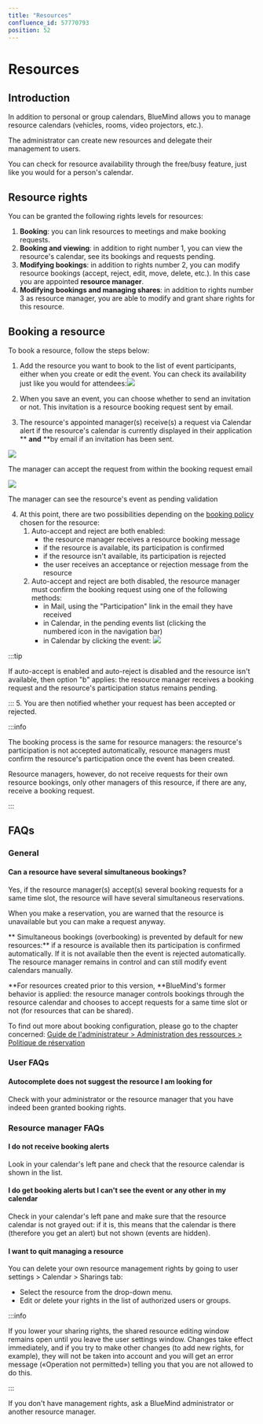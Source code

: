 ```yaml
---
title: "Resources"
confluence_id: 57770793
position: 52
---
```

# Resources


## Introduction

In addition to personal or group calendars, BlueMind allows you to manage resource calendars (vehicles, rooms, video projectors, etc.).

The administrator can create new resources and delegate their management to users.

You can check for resource availability through the free/busy feature, just like you would for a person's calendar.


## Resource rights

You can be granted the following rights levels for resources:

1. **Booking**: you can link resources to meetings and make booking requests.  
2. **Booking and viewing**: in addition to right number 1, you can view the resource's calendar, see its bookings and requests pending. 
3. **Modifying bookings**: in addition to rights number 2, you can modify resource bookings (accept, reject, edit, move, delete, etc.). In this case you are appointed **resource manager**.
4. **Modifying bookings and managing shares**: in addition to rights number 3 as resource manager, you are able to modify and grant share rights for this resource.


## Booking a resource 

To book a resource, follow the steps below:

1. Add the resource you want to book to the list of event participants, either when you create or edit the event. You can check its availability just like you would for attendees:![](../attachments/57770793/57770800.png)

2. When you save an event, you can choose whether to send an invitation or not. This invitation is a resource booking request sent by email.
3. The resource's appointed manager(s) receive(s) a request via Calendar alert if the resource's calendar is currently displayed in their application ** **and** **by email if an invitation has been sent.


![](../attachments/57770793/57770798.png)

The manager can accept the request from within the booking request email


![](../attachments/57770793/57770796.png)

The manager can see the resource's event as pending validation


4. At this point, there are two possibilities depending on the [booking policy](/Guide_de_l_administrateur/Gestion_des_entités/Ressources/) chosen for the resource:
    1. Auto-accept and reject are both enabled:
        - the resource manager receives a resource booking message
        - if the resource is available, its participation is confirmed
        - if the resource isn't available, its participation is rejected
        - the user receives an acceptance or rejection message from the resource
    2. Auto-accept and reject are both disabled, the resource manager must confirm the booking request using one of the following methods:
        - in Mail, using the "Participation" link in the email they have received
        - in Calendar, in the pending events list (clicking the numbered icon in the navigation bar)
        - in Calendar by clicking the event: ![](../attachments/57770793/57770794.png)


:::tip

If auto-accept is enabled and auto-reject is disabled and the resource isn't available, then option "b" applies: the resource manager receives a booking request and the resource's participation status remains pending.

:::
5. You are then notified whether your request has been accepted or rejected.


:::info

The booking process is the same for resource managers: the resource's participation is not accepted automatically, resource managers must confirm the resource's participation once the event has been created.

Resource managers, however, do not receive requests for their own resource bookings, only other managers of this resource, if there are any, receive a booking request.

:::

## FAQs 

### General

#### Can a resource have several simultaneous bookings?

Yes, if the resource manager(s) accept(s) several booking requests for a same time slot, the resource will have several simultaneous reservations.

When you make a reservation, you are warned that the resource is unavailable but you can make a request anyway.

** Simultaneous bookings (overbooking) is prevented by default for new resources:** if a resource is available then its participation is confirmed automatically. If it is not available then the event is rejected automatically. The resource manager remains in control and can still modify event calendars manually.

**For resources created prior to this version, **BlueMind's former behavior is applied: the resource manager controls bookings through the resource calendar and chooses to accept requests for a same time slot or not (for resources that can be shared).

To find out more about booking configuration, please go to the chapter concerned: [Guide de l'administrateur > Administration des ressources > Politique de réservation](/Guide_de_l_administrateur/Gestion_des_entités/Ressources/)

### User FAQs

#### Autocomplete does not suggest the resource I am looking for 

Check with your administrator or the resource manager that you have indeed been granted booking rights. 

### Resource manager FAQs 

#### I do not receive booking alerts    

Look in your calendar's left pane and check that the resource calendar is shown in the list.

#### I do get booking alerts but I can't see the event or any other in my calendar

Check in your calendar's left pane and make sure that the resource calendar is not grayed out: if it is, this means that the calendar is there (therefore you get an alert) but not shown (events are hidden). 

#### I want to quit managing a resource 

You can delete your own resource management rights by going to user settings > Calendar > Sharings tab:

- Select the resource from the drop-down menu.  
- Edit or delete your rights in the list of authorized users or groups.  


:::info

If you lower your sharing rights, the shared resource editing window remains open until you leave the user settings window. Changes take effect immediately, and if you try to make other changes (to add new rights, for example), they will not be taken into account and you will get an error message («Operation not permitted») telling you that you are not allowed to do this.

:::

If you don't have management rights, ask a BlueMind administrator or another resource manager.


